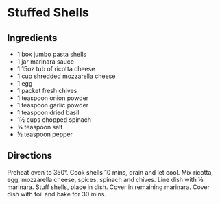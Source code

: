 # Stuffed Shells

## Ingredients

- 1 box jumbo pasta shells
- 1 jar marinara sauce
- 1 15oz tub of ricotta cheese
- 1 cup shredded mozzarella cheese
- 1 egg
- 1 packet fresh chives
- 1 teaspoon onion powder
- 1 teaspoon garlic powder
- 1 teaspoon dried basil
- 1½ cups chopped spinach
- ¾ teaspoon salt
- ½ teaspoon pepper

## Directions

Preheat oven to 350°. Cook shells 10 mins, drain and let cool. Mix ricotta,
egg, mozzarella cheese, spices, spinach and chives. Line dish with ⅓ marinara.
Stuff shells, place in dish. Cover in remaining marinara. Cover dish with foil
and bake for 30 mins.
